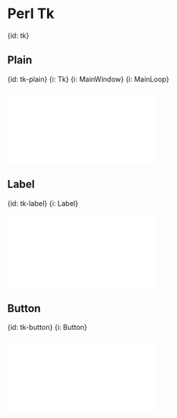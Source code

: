 # Perl Tk
{id: tk}

## Plain
{id: tk-plain}
{i: Tk}
{i: MainWindow}
{i: MainLoop}

![](examples/tk/plain.pl)

## Label
{id: tk-label}
{i: Label}

![](examples/tk/label.pl)

## Button
{id: tk-button}
{i: Button}

![](examples/tk/button.pl)

